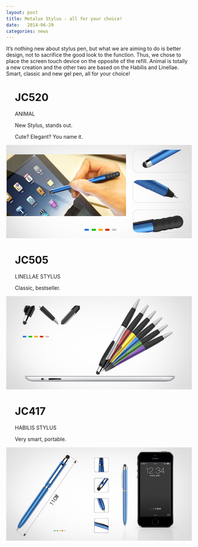 ```yaml
---
layout: post
title: Metalux Stylus - all for your choice!
date:   2014-06-29
categories: news
---
```


It’s nothing new about stylus pen, but what we are aiming to do is better design, not to sacrifice the good look to the function. Thus, we chose to place the screen touch device on the opposite of the refill. Animal is totally a new creation and the other two are based on the Habilis and Linellae. Smart, classic and new gel pen, all for your choice!

<div class="comments-2">
    <ul class="pen-2">
        <h1>JC520</h1>
        <p>ANIMAL</p>
        <p>New Stylus, stands out.</p>
        <p>Cute? Elegant? You name it.</p>
    </ul>
    <p class="pen-2-img"><img src="/images/posts/metalux-stylus-1.jpg" alt="erasion-2" /></p>
</div>

<div class="comments-2">
    <ul class="pen-2">
        <h1>JC505</h1>
        <p>LINELLAE STYLUS</p>
        <p>Classic, bestseller.</p>
    </ul>
    <p class="pen-2-img"><img src="/images/posts/metalux-stylus-2.jpg" alt="erasion-2" /></p>
</div>

<div class="comments-2">
    <ul class="pen-2">
        <h1>JC417</h1>
        <p>HABILIS STYLUS</p>
        <p>Very smart, portable.</p>
    </ul>
    <p class="pen-2-img"><img src="/images/posts/metalux-stylus-3.jpg" alt="erasion-2" /></p>
</div>

